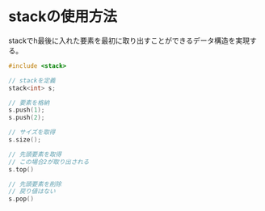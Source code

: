 # stackの使用方法

stackでh最後に入れた要素を最初に取り出すことができるデータ構造を実現する。

```c++
#include <stack>

// stackを定義
stack<int> s;

// 要素を格納
s.push(1);
s.push(2);

// サイズを取得
s.size();

// 先頭要素を取得
// この場合2が取り出される
s.top()

// 先頭要素を削除
// 戻り値はない
s.pop()
```